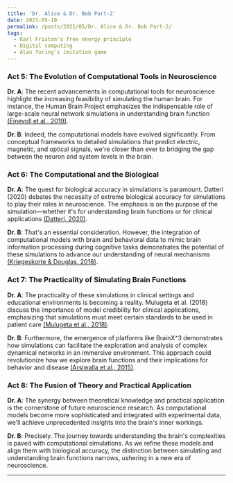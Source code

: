 ```yaml
---
title: 'Dr. Alice & Dr. Bob Part-2'
date: 2021-05-19
permalink: /posts/2021/05/Dr. Alice & Dr. Bob Part-2/
tags:
  - Karl Friston's free energy principle
  - Digital computing
  - Alan Turing's imitation game
---
```


### Act 5: The Evolution of Computational Tools in Neuroscience

**Dr. A**: The recent advancements in computational tools for neuroscience highlight the increasing feasibility of simulating the human brain. For instance, the Human Brain Project emphasizes the indispensable role of large-scale neural network simulations in understanding brain function [(Einevoll et al., 2019)](https://www.cell.com/neuron/pdf/S0896-6273(19)30290-9.pdf).

**Dr. B**: Indeed, the computational models have evolved significantly. From conceptual frameworks to detailed simulations that predict electric, magnetic, and optical signals, we're closer than ever to bridging the gap between the neuron and system levels in the brain.

### Act 6: The Computational and the Biological

**Dr. A**: The quest for biological accuracy in simulations is paramount. Datteri (2020) debates the necessity of extreme biological accuracy for simulations to play their roles in neuroscience. The emphasis is on the purpose of the simulation—whether it's for understanding brain functions or for clinical applications [(Datteri, 2020)](https://link.springer.com/article/10.1007/s40656-020-0299-1).

**Dr. B**: That's an essential consideration. However, the integration of computational models with brain and behavioral data to mimic brain information processing during cognitive tasks demonstrates the potential of these simulations to advance our understanding of neural mechanisms [(Kriegeskorte & Douglas, 2018)](https://www.nature.com/articles/s41593-018-0210-5).

### Act 7: The Practicality of Simulating Brain Functions

**Dr. A**: The practicality of these simulations in clinical settings and educational environments is becoming a reality. Mulugeta et al. (2018) discuss the importance of model credibility for clinical applications, emphasizing that simulations must meet certain standards to be used in patient care [(Mulugeta et al., 2018)](https://www.frontiersin.org/articles/10.3389/fninf.2018.00018/full).

**Dr. B**: Furthermore, the emergence of platforms like BrainX^3 demonstrates how simulations can facilitate the exploration and analysis of complex dynamical networks in an immersive environment. This approach could revolutionize how we explore brain functions and their implications for behavior and disease [(Arsiwalla et al., 2015)](https://www.frontiersin.org/articles/10.3389/fninf.2015.00002%20/full).

### Act 8: The Fusion of Theory and Practical Application

**Dr. A**: The synergy between theoretical knowledge and practical application is the cornerstone of future neuroscience research. As computational models become more sophisticated and integrated with experimental data, we'll achieve unprecedented insights into the brain's inner workings.

**Dr. B**: Precisely. The journey towards understanding the brain's complexities is paved with computational simulations. As we refine these models and align them with biological accuracy, the distinction between simulating and understanding brain functions narrows, ushering in a new era of neuroscience.

---